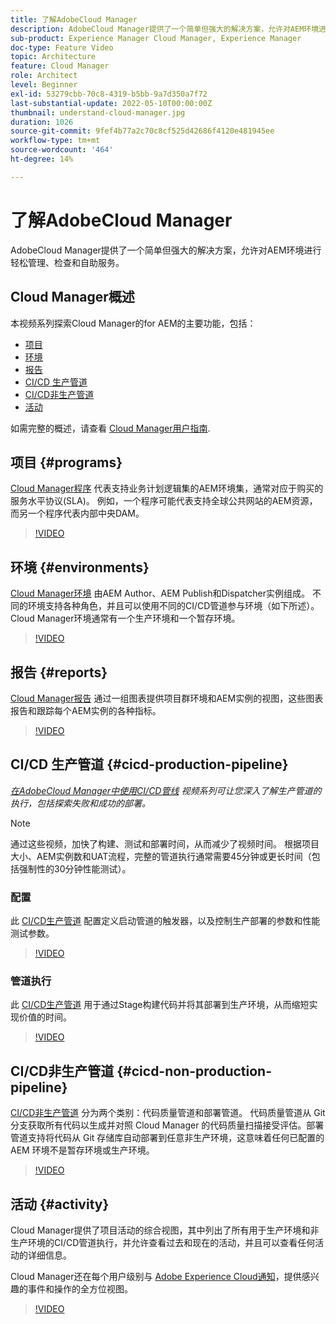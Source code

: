 ```yaml
---
title: 了解AdobeCloud Manager
description: AdobeCloud Manager提供了一个简单但强大的解决方案，允许对AEM环境进行轻松管理、检查和自助服务。
sub-product: Experience Manager Cloud Manager, Experience Manager
doc-type: Feature Video
topic: Architecture
feature: Cloud Manager
role: Architect
level: Beginner
exl-id: 53279cbb-70c8-4319-b5bb-9a7d350a7f72
last-substantial-update: 2022-05-10T00:00:00Z
thumbnail: understand-cloud-manager.jpg
duration: 1026
source-git-commit: 9fef4b77a2c70c8cf525d42686f4120e481945ee
workflow-type: tm+mt
source-wordcount: '464'
ht-degree: 14%

---
```


# 了解AdobeCloud Manager

AdobeCloud Manager提供了一个简单但强大的解决方案，允许对AEM环境进行轻松管理、检查和自助服务。

## Cloud Manager概述

本视频系列探索Cloud Manager的for AEM的主要功能，包括：

* [项目](#programs)
* [环境](#environments)
* [报告](#reports)
* [CI/CD 生产管道](#cicd-production-pipeline)
* [CI/CD非生产管道](#cicd-non-production-pipeline)
* [活动](#activity)

如需完整的概述，请查看 [Cloud Manager用户指南](https://experienceleague.adobe.com/docs/experience-manager-cloud-manager/content/introduction.html).

## 项目 {#programs}

[Cloud Manager程序](https://experienceleague.adobe.com/docs/experience-manager-cloud-manager/content/getting-started/program-setup.html) 代表支持业务计划逻辑集的AEM环境集，通常对应于购买的服务水平协议(SLA)。 例如，一个程序可能代表支持全球公共网站的AEM资源，而另一个程序代表内部中央DAM。

>[!VIDEO](https://video.tv.adobe.com/v/26313?quality=12&learn=on)

## 环境 {#environments}

[Cloud Manager环境](https://experienceleague.adobe.com/docs/experience-manager-cloud-manager/content/using/managing-environments.html) 由AEM Author、AEM Publish和Dispatcher实例组成。 不同的环境支持各种角色，并且可以使用不同的CI/CD管道参与环境（如下所述）。 Cloud Manager环境通常有一个生产环境和一个暂存环境。

>[!VIDEO](https://video.tv.adobe.com/v/26318?quality=12&learn=on)

## 报告 {#reports}

[Cloud Manager报告](https://experienceleague.adobe.com/docs/experience-manager-cloud-manager/content/using/monitoring-environments.html) 通过一组图表提供项目群环境和AEM实例的视图，这些图表报告和跟踪每个AEM实例的各种指标。

>[!VIDEO](https://video.tv.adobe.com/v/26315?quality=12&learn=on)

## CI/CD 生产管道 {#cicd-production-pipeline}

*[在AdobeCloud Manager中使用CI/CD管线](./use-the-cicd-pipeline-in-cloud-manager-for-aem.md) 视频系列可让您深入了解生产管道的执行，包括探索失败和成功的部署。*

>[!NOTE]
>
> 通过这些视频，加快了构建、测试和部署时间，从而减少了视频时间。 根据项目大小、AEM实例数和UAT流程，完整的管道执行通常需要45分钟或更长时间（包括强制性的30分钟性能测试）。

### 配置

此 [CI/CD生产管道](https://experienceleague.adobe.com/docs/experience-manager-cloud-manager/content/using/pipelines/production-pipelines.html) 配置定义启动管道的触发器，以及控制生产部署的参数和性能测试参数。

>[!VIDEO](https://video.tv.adobe.com/v/26314?quality=12&learn=on)

### 管道执行

此 [CI/CD生产管道](https://experienceleague.adobe.com/docs/experience-manager-cloud-manager/content/using/code-deployment.html) 用于通过Stage构建代码并将其部署到生产环境，从而缩短实现价值的时间。

>[!VIDEO](https://video.tv.adobe.com/v/26317?quality=12&learn=on)

## CI/CD非生产管道 {#cicd-non-production-pipeline}

[CI/CD非生产管道](https://experienceleague.adobe.com/docs/experience-manager-cloud-manager/content/using/pipelines/production-pipelines.html) 分为两个类别：代码质量管道和部署管道。 代码质量管道从 Git 分支获取所有代码以生成并对照 Cloud Manager 的代码质量扫描接受评估。部署管道支持将代码从 Git 存储库自动部署到任意非生产环境，这意味着任何已配置的 AEM 环境不是暂存环境或生产环境。

>[!VIDEO](https://video.tv.adobe.com/v/26316?quality=12&learn=on)

## 活动 {#activity}

Cloud Manager提供了项目活动的综合视图，其中列出了所有用于生产环境和非生产环境的CI/CD管道执行，并允许查看过去和现在的活动，并且可以查看任何活动的详细信息。

Cloud Manager还在每个用户级别与 [Adobe Experience Cloud通知](https://experienceleague.adobe.com/docs/experience-manager-cloud-manager/content/using/notifications.html)，提供感兴趣的事件和操作的全方位视图。

>[!VIDEO](https://video.tv.adobe.com/v/26319?quality=12&learn=on)
